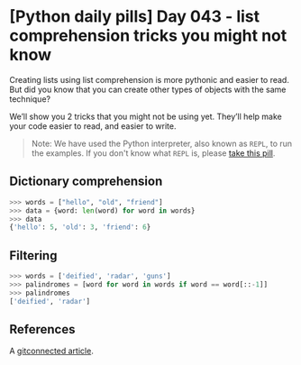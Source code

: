 # [Python daily pills] Day 043 - list comprehension tricks you might not know

Creating lists using list comprehension is more pythonic and easier to read. But did you know that you can create other types of objects with the same technique?

We’ll show you 2 tricks that you might not be using yet. They’ll help make your code easier to read, and easier to write.

> Note: We have used the Python interpreter, also known as `REPL`, to run the examples. If you don't know what `REPL` is, please [take this pill](../day-005).

## Dictionary comprehension

```python
>>> words = ["hello", "old", "friend"]
>>> data = {word: len(word) for word in words}
>>> data
{'hello': 5, 'old': 3, 'friend': 6}
```

## Filtering

```python
>>> words = ['deified', 'radar', 'guns']
>>> palindromes = [word for word in words if word == word[::-1]]
>>> palindromes
['deified', 'radar']
```

## References

A [gitconnected article](https://levelup.gitconnected.com/3-python-list-comprehension-tricks-you-might-not-know-yet-5891d904ee76).
